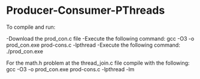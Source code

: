 # Producer-Consumer-PThreads
To compile and run:

-Download the prod_con.c file
-Execute the following command:
gcc -O3 -o prod_con.exe prod-cons.c -lpthread
-Execute the following command:
./prod_con.exe

For the math.h problem at the thread_join.c file compile with the following:
gcc -O3 -o prod_con.exe prod-cons.c -lpthread -lm
